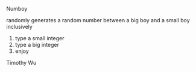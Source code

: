 Numboy

randomly generates a random number between a big boy and a small boy inclusively

1) type a small integer
2) type a big integer
3) enjoy

Timothy Wu
